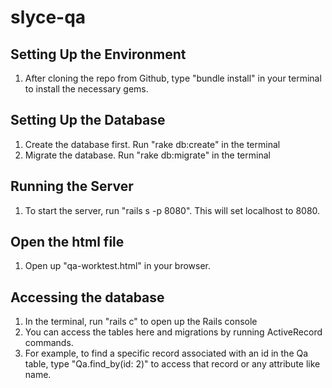 # slyce-qa

## Setting Up the Environment

1. After cloning the repo from Github, type "bundle install" in your terminal to install the necessary gems. 

## Setting Up the Database

1. Create the database first. Run "rake db:create" in the terminal
2. Migrate the database. Run "rake db:migrate" in the terminal 


## Running the Server

1. To start the server, run "rails s -p 8080". This will set localhost to 8080. 

## Open the html file

1. Open up "qa-worktest.html" in your browser. 

## Accessing the database

1. In the terminal, run "rails c" to open up the Rails console
2. You can access the tables here and migrations by running ActiveRecord commands. 
3. For example, to find a specific record associated with an id in the Qa table, type "Qa.find_by(id: 2)" to access that record or any attribute like name. 
